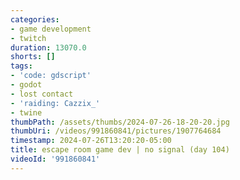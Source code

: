 ```yaml
---
categories:
- game development
- twitch
duration: 13070.0
shorts: []
tags:
- 'code: gdscript'
- godot
- lost contact
- 'raiding: Cazzix_'
- twine
thumbPath: /assets/thumbs/2024-07-26-18-20-20.jpg
thumbUri: /videos/991860841/pictures/1907764684
timestamp: 2024-07-26T13:20:20-05:00
title: escape room game dev | no signal (day 104)
videoId: '991860841'
---
```

